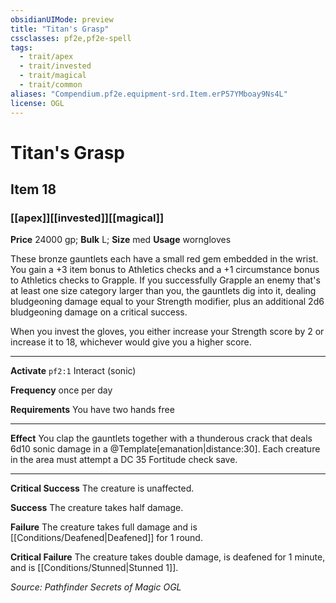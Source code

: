 ```yaml
---
obsidianUIMode: preview
title: "Titan's Grasp"
cssclasses: pf2e,pf2e-spell
tags:
  - trait/apex
  - trait/invested
  - trait/magical
  - trait/common
aliases: "Compendium.pf2e.equipment-srd.Item.erP57YMboay9Ns4L"
license: OGL
---
```

# Titan's Grasp
## Item 18
### [[apex]][[invested]][[magical]]


**Price** 24000 gp; 
**Bulk** L; **Size** med
**Usage** worngloves

These bronze gauntlets each have a small red gem embedded in the wrist. You gain a +3 item bonus to Athletics checks and a +1 circumstance bonus to Athletics checks to Grapple. If you successfully Grapple an enemy that's at least one size category larger than you, the gauntlets dig into it, dealing bludgeoning damage equal to your Strength modifier, plus an additional 2d6 bludgeoning damage on a critical success.

When you invest the gloves, you either increase your Strength score by 2 or increase it to 18, whichever would give you a higher score.

* * *

**Activate** `pf2:1` Interact (sonic)

**Frequency** once per day

**Requirements** You have two hands free

* * *

**Effect** You clap the gauntlets together with a thunderous crack that deals 6d10 sonic damage in a @Template\[emanation|distance:30\]. Each creature in the area must attempt a DC 35 Fortitude check save.

* * *

**Critical Success** The creature is unaffected.

**Success** The creature takes half damage.

**Failure** The creature takes full damage and is [[Conditions/Deafened|Deafened]] for 1 round.

**Critical Failure** The creature takes double damage, is deafened for 1 minute, and is [[Conditions/Stunned|Stunned 1]].

*Source: Pathfinder Secrets of Magic*
*OGL*